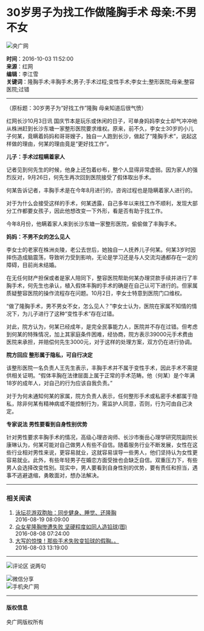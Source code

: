 # 30岁男子为找工作做隆胸手术 母亲:不男不女

![央广网](http://www.cnr.cn/images2015/cnrlogo.jpg)

**时间**：2016-10-03 11:52:00  
**来源**：红网  
**编辑**：李江雪  
**关键词**：隆胸手术;丰胸手术;男子;手术过程;变性手术;李女士;整形医院;母亲;整容医院;过错  

---

（原标题：30岁男子为“好找工作”隆胸 母亲知道后很气愤）

红网长沙10月3日讯 国庆节本是玩乐或休闲的日子，可单身妈妈李女士却气冲冲地从株洲赶到长沙东塘一家整形医院要求维权。原来，前不久，李女士30岁的小儿子何某，竟瞒着妈妈和哥哥嫂子，独自一人跑到长沙，做起了“隆胸手术”，说起这样做的理由，何某的理由竟是“更好找工作”。

**儿子：手术过程瞒着家人**

记者见到何先生的时候，他身上还包着纱布，整个人显得非常虚弱。因为家人的强烈反对，9月26日，何先生再次回到医院接受了假体取出手术。

何某告诉记者，丰胸手术是在今年8月进行的，咨询过程也是隐瞒着家人进行的。

对于为什么会接受这样的手术，何某透露，自己多年以来找工作不顺利，发现大部分工作都要女孩子，因此他想改变一下外形，看是否有助于找工作。

今年8月份，他瞒着家人来到长沙东塘一家整形医院，偷偷做了丰胸手术。

**妈妈：不男不女的怎么见人**

李女士的老家在株洲炎陵，老公去世后，她独自一人抚养儿子何某。何某3岁时因摔伤造成脑震荡，导致听力受到影响，无论是学习还是与人交流沟通都存在一定的障碍，目前尚未结婚。

在无任何财产担保或者是家人陪同下，整容医院帮助何某办理贷款手续并进行了丰胸手术，何先生也承认，植入假体丰胸的手术的确是在自己认可下进行的。但家属质疑整容医院的操作流程存在问题。10月2日，李女士特意到医院门口维权。

“做了隆胸手术，男不男女不女，怎么见人？”李女士认为，医院在家属不知情的情况下，为儿子进行了这种“变性手术”存在过错。

对此，院方认为，何某已经成年，是完全民事能力人，医院并不存在过错。但考虑到何某的特殊情况，加上其家庭条件困难，经协商，院方表示39000元手术费由医院来承担，并赔偿何先生3000元，对于这样的处理方案，双方仍在进行协调。

**院方回应 整形属于隐私，可自行决定**

该整形医院一名负责人王先生表示，丰胸手术并不属于变性手术，因此手术不需提供相关证明。“假体丰胸在法律层面上属于正常的手术范畴。他（何某）是个年满18岁的成年人，对自己的行为应该自我负责。”

对于为何未通知何某的家属，院方负责人表示，任何整形手术或私密手术都属于隐私，除非何某有精神病或不能控制行为，需监护人同意，否则，行为可由自己决定。

**专家说法 男性要看到自身性别优势**

针对男性要求丰胸手术的情况，高级心理咨询师、长沙市衡岳心理学研究院副院长康琳认为，何某可能对自己做男人有些不自信。随着服务行业不断发展，女性在这些行业相对男性来说，更容易就业，这就容易误导一些男人，他们坚持认为女性更容易就业。此外，有些年轻男子在婚恋方面受挫也会缺乏自信。双重压力下，有些男人会选择改变性别。现实中，男人要看到自身性别的优势，要有责任和担当，遇事不逃避退缩，勇敢面对，想办法解决。

---

### 相关阅读

1. [泳坛花游双胞胎：同步健身、睡觉、还隆胸](http://www.cnr.cn/newscenter/tyxw/pictures/photos/20160819/t20160819_523029732.shtml)  
   2016-08-19 08:09:00
2. [众女星隆胸惨遭失败 坚硬程度如同人造铅球(图)](http://www.cnr.cn/ent/tg/20160808/t20160808_522909681.shtml)  
   2016-08-08 07:24:00
3. [大写的惊悚！那些手术失败变铅球的假胸。。](http://www.cnr.cn/ent/tg/20160803/t20160803_522872164.shtml)  
   2016-08-03 13:19:00

---

![评论区](http://www.cnr.cn/images2015/images/slj.gif) 说两句

![微信分享](http://www.cnr.cn/images2015/images/weixin.jpg)  
![手机央广网](http://www.cnr.cn/images2015/images/sjygw.jpg)

--- 

#### 版权信息

央广网版权所有